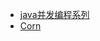 - [java并发编程系列](http://blog.csdn.net/column/details/concurrency.html)
- [Corn](http://www.cnblogs.com/lwbqqyumidi)